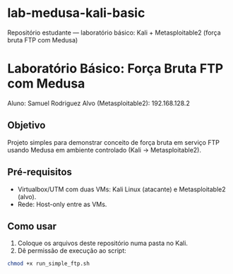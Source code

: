 # lab-medusa-kali-basic
Repositório estudante — laboratório básico: Kali + Metasploitable2 (força bruta FTP com Medusa)

# Laboratório Básico: Força Bruta FTP com Medusa
Aluno: Samuel Rodriguez
Alvo (Metasploitable2): 192.168.128.2

## Objetivo
Projeto simples para demonstrar conceito de força bruta em serviço FTP usando Medusa em ambiente controlado (Kali → Metasploitable2). 

## Pré-requisitos
- Virtualbox/UTM com duas VMs: Kali Linux (atacante) e Metasploitable2 (alvo).
- Rede: Host-only entre as VMs.

## Como usar
1. Coloque os arquivos deste repositório numa pasta no Kali.
2. Dê permissão de execução ao script:
```bash
chmod +x run_simple_ftp.sh
